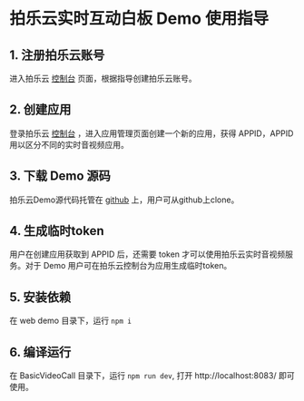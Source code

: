 # 拍乐云实时互动白板 Demo 使用指导

## 1. 注册拍乐云账号
进入拍乐云 [控制台](https://console.pano.video/) 页面，根据指导创建拍乐云账号。

## 2. 创建应用
登录拍乐云 [控制台](https://console.pano.video/) ，进入应用管理页面创建一个新的应用，获得 APPID，APPID 用以区分不同的实时音视频应用。

## 3. 下载 Demo 源码
拍乐云Demo源代码托管在 [github](https://github.com/PanoVideo) 上，用户可从github上clone。

## 4. 生成临时token
用户在创建应用获取到 APPID 后，还需要 token 才可以使用拍乐云实时音视频服务。对于 Demo 用户可在拍乐云控制台为应用生成临时token。

## 5. 安装依赖
在 web demo 目录下，运行 `npm i`

## 6. 编译运行
在 BasicVideoCall 目录下，运行 `npm run dev`, 打开 http://localhost:8083/ 即可使用。